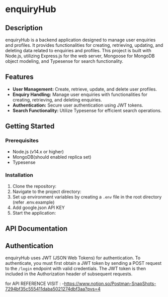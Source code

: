 # enquiryHub

## Description

enquiryHub is a backend application designed to manage user enquiries and profiles. It provides functionalities for creating, retrieving, updating, and deleting data related to enquiries and profiles. This project is built with Node.js, utilizing Express.js for the web server, Mongoose for MongoDB object modeling, and Typesense for search functionality.

## Features

- **User Management:** Create, retrieve, update, and delete user profiles.
- **Enquiry Handling:** Manage user enquiries with functionalities for creating, retrieving, and deleting enquiries.
- **Authentication:** Secure user authentication using JWT tokens.
- **Search Functionality:** Utilize Typesense for efficient search operations.

## Getting Started

### Prerequisites

- Node.js (v14.x or higher)
- MongoDB(should enabled replica set)
- Typesense

### Installation

1. Clone the repository:
2. Navigate to the project directory:
3. Set up environment variables by creating a `.env` file in the root directory (refer .env.example)
4. Add google.json API KEY
5. Start the application:
## API Documentation

## Authentication

enquiryHub uses JWT (JSON Web Tokens) for authentication. To authenticate, you must first obtain a JWT token by sending a POST request to the `/login` endpoint with valid credentials. The JWT token is then included in the Authorization header of subsequent requests.

for API REFERENCE VISIT : -https://www.notion.so/Postman-SnapShots-7294bf35c555411daba5021274dbf3aa?pvs=4
